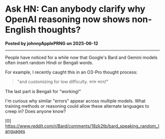 # Ask HN: Can anybody clarify why OpenAI reasoning now shows non-English thoughts?

**Posted by johnnyApplePRNG on 2025-06-12**

---

People have noticed for a while now that Google's Bard and Gemini models often insert random Hindi or Bengali words. 

For example, I recently caught this in an O3-Pro thought process: 

> "and customizing for low difficulty. কাজে করছে!"

The last part is Bengali for "working!"  

I'm curious why similar "errors" appear across multiple models. What training methods or reasoning could allow these alternate languages to creep in? Does anyone know?  

[0] https://www.reddit.com/r/Bard/comments/18zk2tb/bard_speaking_random_languages